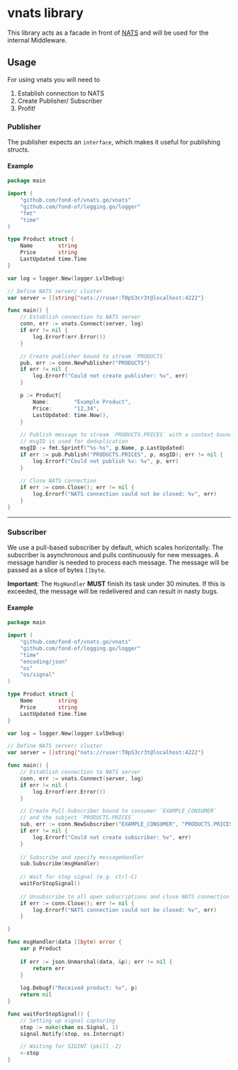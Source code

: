 # vnats library

This library acts as a facade in front of [NATS](https://github.com/nats-io/nats.go) and will be used for the internal
Middleware.

## Usage

For using vnats you will need to
1. Establish connection to NATS
2. Create Publisher/ Subscriber
3. Profit!

### Publisher

The publisher expects an `interface`, which makes it useful for publishing structs.

#### Example

```go
package main

import (
	"github.com/fond-of/vnats.go/vnats"
	"github.com/fond-of/logging.go/logger"
	"fmt"
	"time"
)

type Product struct {
	Name        string
	Price       string
	LastUpdated time.Time
}

var log = logger.New(logger.LvlDebug)

// Define NATS server/ cluster
var server = []string{"nats://ruser:T0pS3cr3t@localhost:4222"}

func main() {
	// Establish connection to NATS server
	conn, err := vnats.Connect(server, log)
	if err != nil {
		log.Errorf(err.Error())
	}

	// Create publisher bound to stream `PRODUCTS`
	pub, err := conn.NewPublisher("PRODUCTS")
	if err != nil {
		log.Errorf("Could not create publisher: %v", err)
	}

	p := Product{
		Name:        "Example Product",
		Price:       "12,34",
		LastUpdated: time.Now(),
	}
	
	// Publish message to stream `PRODUCTS.PRICES` with a context bound, unique message ID 
	// msgID is used for deduplication
	msgID := fmt.Sprintf("%s-%s", p.Name, p.LastUpdated)
	if err := pub.Publish("PRODUCTS.PRICES", p, msgID); err != nil {
		log.Errorf("Could not publish %v: %v", p, err)
	}
    
	// Close NATS connection
	if err := conn.Close(); err != nil {
		log.Errorf("NATS connection could not be closed: %v", err)
	}
}
```
---

### Subscriber

We use a pull-based subscriber by default, which scales horizontally.
The subscriber is asynchronous and pulls continuously for new messages.
A message handler is needed to process each message. 
The message will be passed as a slice of bytes `[]byte`. 

**Important**: The `MsgHandler` **MUST** finish its task under 30 minutes. 
If this is exceeded, the message will be redelivered and can result in nasty bugs.

#### Example

```go
package main

import (
	"github.com/fond-of/vnats.go/vnats"
	"github.com/fond-of/logging.go/logger"
	"time"
	"encoding/json"
	"os"
	"os/signal"
)

type Product struct {
	Name        string
	Price       string
	LastUpdated time.Time
}

var log = logger.New(logger.LvlDebug)

// Define NATS server/ cluster
var server = []string{"nats://ruser:T0pS3cr3t@localhost:4222"}

func main() {
	// Establish connection to NATS server
	conn, err := vnats.Connect(server, log)
	if err != nil {
		log.Errorf(err.Error())
	}

	// Create Pull-Subscriber bound to consumer `EXAMPLE_CONSUMER` 
	// and the subject `PRODUCTS.PRICES`
	sub, err := conn.NewSubscriber("EXAMPLE_CONSUMER", "PRODUCTS.PRICES")
	if err != nil {
		log.Errorf("Could not create subscriber: %v", err)
	}
    
	// Subscribe and specify messageHandler
	sub.Subscribe(msgHandler)
    
	// Wait for stop signal (e.g. ctrl-C)
	waitForStopSignal()
	
	// Unsubscribe to all open subscriptions and close NATS connection
	if err := conn.Close(); err != nil {
		log.Errorf("NATS connection could not be closed: %v", err)
	}

}

func msgHandler(data []byte) error {
	var p Product
	
	if err := json.Unmarshal(data, &p); err != nil {
		return err
	}
	
	log.Debugf("Received product: %v", p)
	return nil
}

func waitForStopSignal() {
	// Setting up signal capturing
	stop := make(chan os.Signal, 1)
	signal.Notify(stop, os.Interrupt)

	// Waiting for SIGINT (pkill -2)
	<-stop
}

```
